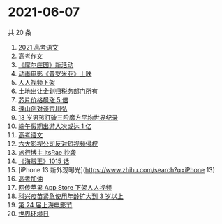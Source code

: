 # 2021-06-07

共 20 条

<!-- BEGIN -->
<!-- 最后更新时间 Mon Jun 07 2021 17:07:25 GMT+0800 (China Standard Time) -->

1. [2021 高考语文](https://www.zhihu.com/search?q=高考语文)
2. [高考作文](https://www.zhihu.com/search?q=高考作文)
3. [《摩尔庄园》新活动](https://www.zhihu.com/search?q=摩尔庄园)
4. [动画电影《普罗米亚》上映](https://www.zhihu.com/search?q=普罗米亚)
5. [人人视频下架](https://www.zhihu.com/search?q=人人视频)
6. [土地出让金划归税务部门所有](https://www.zhihu.com/search?q=土地出让金)
7. [芯片价格飙涨 5 倍](https://www.zhihu.com/search?q=芯片)
8. [谏山创对谈荒川弘](https://www.zhihu.com/search?q=谏山创)
9. [13 岁男孩打破三阶魔方平均世界纪录](https://www.zhihu.com/search?q=魔方速拧)
10. [端午假期出游人次或达 1 亿](https://www.zhihu.com/search?q=端午假期)
11. [高考语文](https://www.zhihu.com/search?q=高考语文)
12. [六大影视公司反对短视频侵权](https://www.zhihu.com/search?q=短视频侵权)
13. [旅行博主 itsRae 抄袭](https://www.zhihu.com/search?q=itsRae)
14. [《海贼王》1015 话](https://www.zhihu.com/search?q=海贼王)
15. [iPhone 13 新外观曝光](https://www.zhihu.com/search?q=iPhone 13)
16. [高考加油](https://www.zhihu.com/search?q=高考)
17. [网传苹果 App Store 下架人人视频](https://www.zhihu.com/search?q=人人视频)
18. [科兴疫苗紧急使用年龄扩大到 3 岁以上](https://www.zhihu.com/search?q=科兴疫苗)
19. [第 24 届上海电影节](https://www.zhihu.com/search?q=上海电影节)
20. [世界环境日](https://www.zhihu.com/search?q=世界环境日)

<!-- END -->
